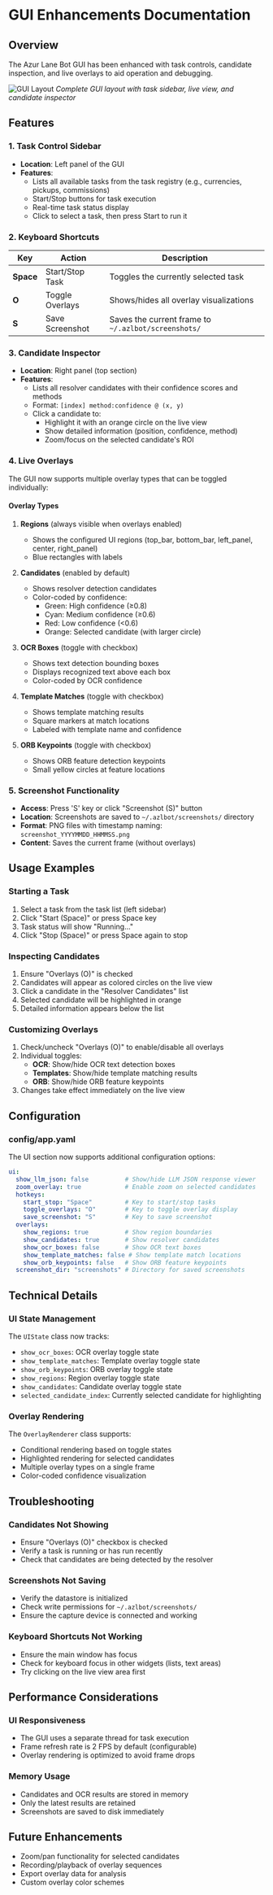 # GUI Enhancements Documentation

## Overview
The Azur Lane Bot GUI has been enhanced with task controls, candidate inspection, and live overlays to aid operation and debugging.

![GUI Layout](images/gui_layout_mockup.png)
*Complete GUI layout with task sidebar, live view, and candidate inspector*

## Features

### 1. Task Control Sidebar
- **Location**: Left panel of the GUI
- **Features**:
  - Lists all available tasks from the task registry (e.g., currencies, pickups, commissions)
  - Start/Stop buttons for task execution
  - Real-time task status display
  - Click to select a task, then press Start to run it

### 2. Keyboard Shortcuts
| Key | Action | Description |
|-----|--------|-------------|
| **Space** | Start/Stop Task | Toggles the currently selected task |
| **O** | Toggle Overlays | Shows/hides all overlay visualizations |
| **S** | Save Screenshot | Saves the current frame to `~/.azlbot/screenshots/` |

### 3. Candidate Inspector
- **Location**: Right panel (top section)
- **Features**:
  - Lists all resolver candidates with their confidence scores and methods
  - Format: `[index] method:confidence @ (x, y)`
  - Click a candidate to:
    - Highlight it with an orange circle on the live view
    - Show detailed information (position, confidence, method)
    - Zoom/focus on the selected candidate's ROI

### 4. Live Overlays
The GUI now supports multiple overlay types that can be toggled individually:

#### Overlay Types
1. **Regions** (always visible when overlays enabled)
   - Shows the configured UI regions (top_bar, bottom_bar, left_panel, center, right_panel)
   - Blue rectangles with labels

2. **Candidates** (enabled by default)
   - Shows resolver detection candidates
   - Color-coded by confidence:
     - Green: High confidence (≥0.8)
     - Cyan: Medium confidence (≥0.6)
     - Red: Low confidence (<0.6)
     - Orange: Selected candidate (with larger circle)

3. **OCR Boxes** (toggle with checkbox)
   - Shows text detection bounding boxes
   - Displays recognized text above each box
   - Color-coded by OCR confidence

4. **Template Matches** (toggle with checkbox)
   - Shows template matching results
   - Square markers at match locations
   - Labeled with template name and confidence

5. **ORB Keypoints** (toggle with checkbox)
   - Shows ORB feature detection keypoints
   - Small yellow circles at feature locations

### 5. Screenshot Functionality
- **Access**: Press 'S' key or click "Screenshot (S)" button
- **Location**: Screenshots are saved to `~/.azlbot/screenshots/` directory
- **Format**: PNG files with timestamp naming: `screenshot_YYYYMMDD_HHMMSS.png`
- **Content**: Saves the current frame (without overlays)

## Usage Examples

### Starting a Task
1. Select a task from the task list (left sidebar)
2. Click "Start (Space)" or press Space key
3. Task status will show "Running..."
4. Click "Stop (Space)" or press Space again to stop

### Inspecting Candidates
1. Ensure "Overlays (O)" is checked
2. Candidates will appear as colored circles on the live view
3. Click a candidate in the "Resolver Candidates" list
4. Selected candidate will be highlighted in orange
5. Detailed information appears below the list

### Customizing Overlays
1. Check/uncheck "Overlays (O)" to enable/disable all overlays
2. Individual toggles:
   - **OCR**: Show/hide OCR text detection boxes
   - **Templates**: Show/hide template matching results
   - **ORB**: Show/hide ORB feature keypoints
3. Changes take effect immediately on the live view

## Configuration

### config/app.yaml
The UI section now supports additional configuration options:

```yaml
ui:
  show_llm_json: false          # Show/hide LLM JSON response viewer
  zoom_overlay: true            # Enable zoom on selected candidates
  hotkeys:
    start_stop: "Space"         # Key to start/stop tasks
    toggle_overlays: "O"        # Key to toggle overlay display
    save_screenshot: "S"        # Key to save screenshot
  overlays:
    show_regions: true          # Show region boundaries
    show_candidates: true       # Show resolver candidates
    show_ocr_boxes: false       # Show OCR text boxes
    show_template_matches: false # Show template match locations
    show_orb_keypoints: false   # Show ORB feature keypoints
  screenshot_dir: "screenshots" # Directory for saved screenshots
```

## Technical Details

### UI State Management
The `UIState` class now tracks:
- `show_ocr_boxes`: OCR overlay toggle state
- `show_template_matches`: Template overlay toggle state
- `show_orb_keypoints`: ORB overlay toggle state
- `show_regions`: Region overlay toggle state
- `show_candidates`: Candidate overlay toggle state
- `selected_candidate_index`: Currently selected candidate for highlighting

### Overlay Rendering
The `OverlayRenderer` class supports:
- Conditional rendering based on toggle states
- Highlighted rendering for selected candidates
- Multiple overlay types on a single frame
- Color-coded confidence visualization

## Troubleshooting

### Candidates Not Showing
- Ensure "Overlays (O)" checkbox is checked
- Verify a task is running or has run recently
- Check that candidates are being detected by the resolver

### Screenshots Not Saving
- Verify the datastore is initialized
- Check write permissions for `~/.azlbot/screenshots/`
- Ensure the capture device is connected and working

### Keyboard Shortcuts Not Working
- Ensure the main window has focus
- Check for keyboard focus in other widgets (lists, text areas)
- Try clicking on the live view area first

## Performance Considerations

### UI Responsiveness
- The GUI uses a separate thread for task execution
- Frame refresh rate is 2 FPS by default (configurable)
- Overlay rendering is optimized to avoid frame drops

### Memory Usage
- Candidates and OCR results are stored in memory
- Only the latest results are retained
- Screenshots are saved to disk immediately

## Future Enhancements
- Zoom/pan functionality for selected candidates
- Recording/playback of overlay sequences
- Export overlay data for analysis
- Custom overlay color schemes
